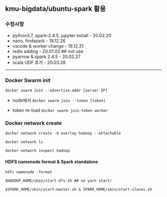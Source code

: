 ## kmu-bigdata/ubuntu-spark 활용

### 수정사항

* python3.7, spark-2.4.5, jupyter install - 20.02.20
* nano, findspark - 19.12.26
* vscode & worker change - 19.12.31
* redis adding - 20.01.03 ## not use
* pyarrow & spark 2.4.5 - 20.02.27
* scala UDF 추가 - 20.03.28

- - -

### Docker Swarm init
``docker swarm init --advertise-addr [server IP]``

 * node에서 ``docker swarm join --token [token]``
 
 * token re-load ``docker swarm join-token worker``
 
### Docker network create

``docker network create -d overlay hadoop --attachable``

``docker network ls``

``docker network inspect hadoop`` 


#### HDFS namenode format & Spark standalone 

``hdfs namenode -format``

``$HADOOP_HOME/sbin/start-dfs.sh ## no yarn start!``

``$SPARK_HOME/sbin/start-master.sh & SPARK_HOME/sbin/start-slaves.sh``
